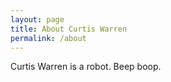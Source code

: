 ```yaml
---
layout: page
title: About Curtis Warren
permalink: /about
---
```


Curtis Warren is a robot. Beep boop.